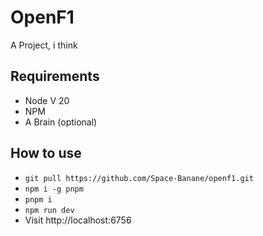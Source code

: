 # OpenF1
A Project, i think

## Requirements
- Node V 20
- NPM
- A Brain (optional)

## How to use
- `git pull https://github.com/Space-Banane/openf1.git`
- `npm i -g pnpm`
- `pnpm i`
- `npm run dev`
- Visit http://localhost:6756
